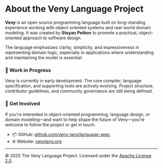 # About the Veny Language Project

**Veny** is an open source programming language built on long-standing experience working with object-oriented systems and real-world domain modeling. It was created by **Stoyan Petkov** to promote a practical, object-oriented approach to software design.

The language emphasizes clarity, simplicity, and expressiveness in representing domain logic, especially in applications where understanding and maintaining the model is essential.

### 🚧 Work in Progress

Veny is currently in early development. The core compiler, language specification, and supporting tools are actively evolving. Project structure, contributor guidelines, and community governance are still being defined.

### 🔗 Get Involved

If you're interested in object-oriented programming, language design, or domain modeling—and want to help shape the future of Veny—you’re welcome to follow the project or get in touch.

- 📦 GitHub: [github.com/veny-lang/language-spec](https://github.com/veny-lang/language-spec)
- 🌐 Website: [venylang.org](https://venylang.org)

---

© 2025 The Veny Language Project. Licensed under the [Apache License 2.0](https://www.apache.org/licenses/LICENSE-2.0).
